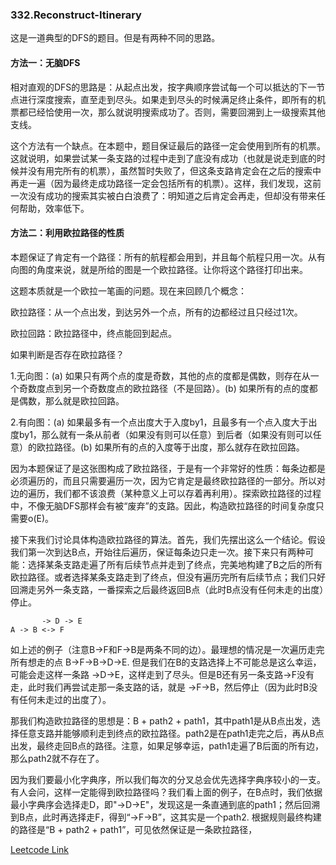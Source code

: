 ### 332.Reconstruct-Itinerary

这是一道典型的DFS的题目。但是有两种不同的思路。

#### 方法一：无脑DFS

相对直观的DFS的思路是：从起点出发，按字典顺序尝试每一个可以抵达的下一节点进行深度搜索，直至走到尽头。如果走到尽头的时候满足终止条件，即所有的机票都已经恰使用一次，那么就说明搜索成功了。否则，需要回溯到上一级搜索其他支线。

这个方法有一个缺点。在本题中，题目保证最后的路径一定会使用到所有的机票。这就说明，如果尝试某一条支路的过程中走到了底没有成功（也就是说走到底的时候并没有用完所有的机票），虽然暂时失败了，但这条支路肯定会在之后的搜索中再走一遍（因为最终走成功路径一定会包括所有的机票）。这样，我们发现，这前一次没有成功的搜索其实被白白浪费了：明知道之后肯定会再走，但却没有带来任何帮助，效率低下。

#### 方法二：利用欧拉路径的性质

本题保证了肯定有一个路径：所有的航程都会用到，并且每个航程只用一次。从有向图的角度来说，就是所给的图是一个欧拉路径。让你将这个路径打印出来。

这题本质就是一个欧拉一笔画的问题。现在来回顾几个概念：

欧拉路径：从一个点出发，到达另外一个点，所有的边都经过且只经过1次。

欧拉回路：欧拉路径中，终点能回到起点。

如果判断是否存在欧拉路径？

1.无向图：(a) 如果只有两个点的度是奇数，其他的点的度都是偶数，则存在从一个奇数度点到另一个奇数度点的欧拉路径（不是回路）。(b) 如果所有的点的度都是偶数，那么就是欧拉回路。

2.有向图：(a) 如果最多有一个点出度大于入度by1，且最多有一个点入度大于出度by1，那么就有一条从前者（如果没有则可以任意）到后者（如果没有则可以任意）的欧拉路径。(b) 如果所有的点的入度等于出度，那么就存在欧拉回路。

因为本题保证了是这张图构成了欧拉路径，于是有一个非常好的性质：每条边都是必须遍历的，而且只需要遍历一次，因为它肯定是最终欧拉路径的一部分。所以对边的遍历，我们都不该浪费（某种意义上可以存着再利用）。探索欧拉路径的过程中，不像无脑DFS那样会有被“废弃”的支路。因此，构造欧拉路径的时间复杂度只需要o(E)。

接下来我们讨论具体构造欧拉路径的算法。首先，我们先摆出这么一个结论。假设我们第一次到达B点，开始往后遍历，保证每条边只走一次。接下来只有两种可能：选择某条支路走遍了所有后续节点并走到了终点，完美地构建了B之后的所有欧拉路径。或者选择某条支路走到了终点，但没有遍历完所有后续节点；我们只好回溯走另外一条支路，一番探索之后最终返回B点（此时B点没有任何未走的出度）停止。
```
       -> D -> E
A -> B <-> F       
```       
如上述的例子（注意B->F和F->B是两条不同的边）。最理想的情况是一次遍历走完所有想走的点 B->F->B->D->E. 但是我们在B的支路选择上不可能总是这么幸运，可能会走这样一条路 ->D->E，这样走到了尽头。但是B还有另一条支路->F没有走，此时我们再尝试走那一条支路的话，就是 ->F->B，然后停止（因为此时B没有任何未走过的出度了）。

那我们构造欧拉路径的思想是：B + path2 + path1，其中path1是从B点出发，选择任意支路并能够顺利走到终点的欧拉路径。path2是在path1走完之后，再从B点出发，最终走回B点的路径。注意，如果足够幸运，path1走遍了B后面的所有边，那么path2就不存在了。

因为我们要最小化字典序，所以我们每次的分叉总会优先选择字典序较小的一支。有人会问，这样一定能得到欧拉路径吗？我们看上面的例子，在B点时，我们依据最小字典序会选择走D，即"->D->E"，发现这是一条直通到底的path1；然后回溯到B点，此时再选择走F，得到“->F->B”，这其实是一个path2. 根据规则最终构建的路径是“B + path2 + path1”，可见依然保证是一条欧拉路径，

[Leetcode Link](https://leetcode.com/problems/reconstruct-itinerary)
